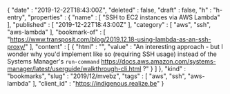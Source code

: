 {
  "date" : "2019-12-22T18:43:00Z",
  "deleted" : false,
  "draft" : false,
  "h" : "h-entry",
  "properties" : {
    "name" : [ "SSH to EC2 instances via AWS Lambda" ],
    "published" : [ "2019-12-22T18:43:00Z" ],
    "category" : [ "aws", "ssh", "aws-lambda" ],
    "bookmark-of" : [ "https://www.transposit.com/blog/2019.12.18-using-lambda-as-an-ssh-proxy/" ],
    "content" : [ {
      "html" : "",
      "value" : "An interesting approach - but I wonder why you'd implement like so (requiring SSH usage) instead of the Systems Manager's `run-command` https://docs.aws.amazon.com/systems-manager/latest/userguide/walkthrough-cli.html ?"
    } ]
  },
  "kind" : "bookmarks",
  "slug" : "2019/12/mvebz",
  "tags" : [ "aws", "ssh", "aws-lambda" ],
  "client_id" : "https://indigenous.realize.be"
}

